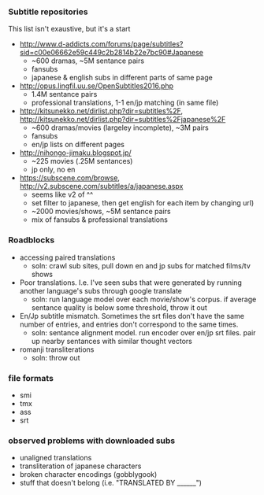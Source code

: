 

### Subtitle repositories

This list isn't exaustive, but it's a start

* http://www.d-addicts.com/forums/page/subtitles?sid=c00e06662e59c449c2b2814b22e7bc90#Japanese
  * ~600 dramas, ~5M sentance pairs
  * fansubs
  * japanese & english subs in different parts of same page
* http://opus.lingfil.uu.se/OpenSubtitles2016.php
  * 1.4M sentance pairs
  * professional translations, 1-1 en/jp matching (in same file)
* http://kitsunekko.net/dirlist.php?dir=subtitles%2F, http://kitsunekko.net/dirlist.php?dir=subtitles%2Fjapanese%2F
  * ~600 dramas/movies (largeley incomplete), ~3M pairs
  * fansubs
  * en/jp lists on different pages
* http://nihongo-jimaku.blogspot.jp/
  * ~225 movies (.25M sentances)
  * jp only, no en
* https://subscene.com/browse, http://v2.subscene.com/subtitles/a/japanese.aspx
  * seems like v2 of ^^
  * set filter to japanese, then get english for each item by changing url)
  * ~2000 movies/shows, ~5M sentance pairs
  * mix of fansubs & professional translations

### Roadblocks

* accessing paired translations
  * soln: crawl sub sites, pull down en and jp subs for matched films/tv shows
* Poor translations. I.e. I've seen subs that were generated by running another language's subs through google translate
  * soln: run language model over each movie/show's corpus. if average sentance quality is below some threshold, throw it out
* En/Jp subtitle mismatch. Sometimes the srt files don't have the same number of entries, and entries don't correspond to the same times. 
  * soln: sentance alignment model. run encoder over en/jp srt files. pair up nearby sentances with similar thought vectors
* romanji transliterations
  * soln: throw out



### file formats
* smi
* tmx
* ass
* srt


### observed problems with downloaded subs
* unaligned translations
* transliteration of japanese characters
* broken character encodings (gobblygook)
* stuff that doesn't belong (i.e. "TRANSLATED BY ______")
